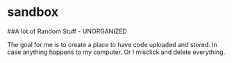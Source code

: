 # sandbox
##A lot of Random Stuff - UNORGANIZED

The goal for me is to create a place to have code uploaded and stored. 
In case anything happens to my computer. Or I misclick and delete everything.
